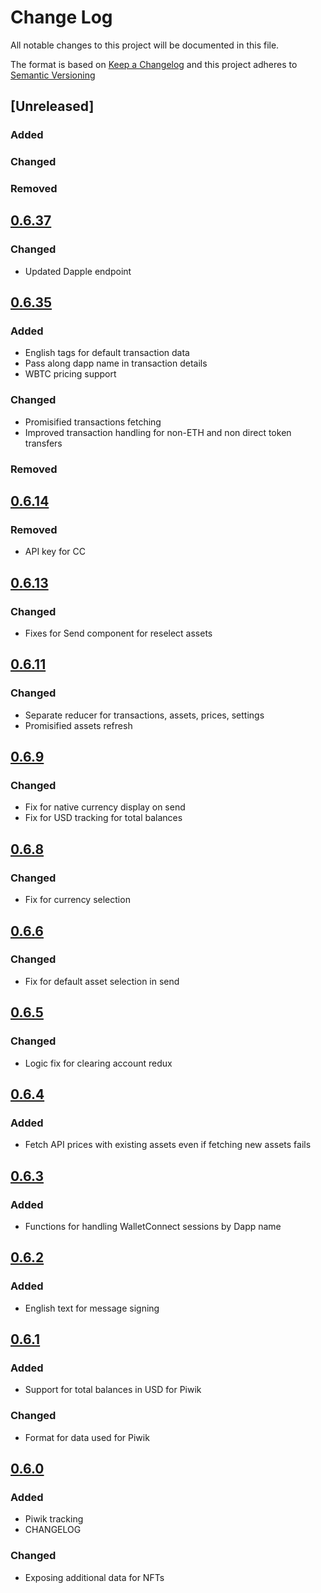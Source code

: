 # Change Log

All notable changes to this project will be documented in this file.

The format is based on [Keep a Changelog](http://keepachangelog.com/)
and this project adheres to [Semantic Versioning](http://semver.org/)

## [Unreleased]
### Added

### Changed

### Removed

## [0.6.37](https://github.com/rainbow-me/rainbow-common/releases/tag/0.6.37)
### Changed
* Updated Dapple endpoint

## [0.6.35](https://github.com/rainbow-me/rainbow-common/releases/tag/0.6.35)
### Added
* English tags for default transaction data
* Pass along dapp name in transaction details
* WBTC pricing support

### Changed
* Promisified transactions fetching
* Improved transaction handling for non-ETH and non direct token transfers

### Removed

## [0.6.14](https://github.com/rainbow-me/rainbow-common/releases/tag/0.6.14)
### Removed
* API key for CC

## [0.6.13](https://github.com/rainbow-me/rainbow-common/releases/tag/0.6.13)
### Changed
* Fixes for Send component for reselect assets

## [0.6.11](https://github.com/rainbow-me/rainbow-common/releases/tag/0.6.11)
### Changed
* Separate reducer for transactions, assets, prices, settings
* Promisified assets refresh

## [0.6.9](https://github.com/rainbow-me/rainbow-common/releases/tag/0.6.9)
### Changed
* Fix for native currency display on send
* Fix for USD tracking for total balances

## [0.6.8](https://github.com/rainbow-me/rainbow-common/releases/tag/0.6.8)
### Changed
* Fix for currency selection

## [0.6.6](https://github.com/rainbow-me/rainbow-common/releases/tag/0.6.6)
### Changed
* Fix for default asset selection in send

## [0.6.5](https://github.com/rainbow-me/rainbow-common/releases/tag/0.6.5)
### Changed
* Logic fix for clearing account redux

## [0.6.4](https://github.com/rainbow-me/rainbow-common/releases/tag/0.6.4)
### Added
* Fetch API prices with existing assets even if fetching new assets fails

## [0.6.3](https://github.com/rainbow-me/rainbow-common/releases/tag/0.6.3)
### Added
* Functions for handling WalletConnect sessions by Dapp name

## [0.6.2](https://github.com/rainbow-me/rainbow-common/releases/tag/0.6.2)
### Added
* English text for message signing

## [0.6.1](https://github.com/rainbow-me/rainbow-common/releases/tag/0.6.1)
### Added
* Support for total balances in USD for Piwik

### Changed
* Format for data used for Piwik

## [0.6.0](https://github.com/rainbow-me/rainbow-common/releases/tag/0.6.0)
### Added
* Piwik tracking
* CHANGELOG

### Changed
* Exposing additional data for NFTs
